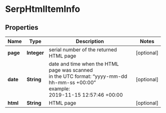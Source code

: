 # SerpHtmlItemInfo


## Properties

| Name | Type | Description | Notes |
|------------ | ------------- | ------------- | -------------|
**page** | **Integer** | serial number of the returned HTML page |[optional]|
**date** | **String** | date and time when the HTML page was scanned<br>in the UTC format: “yyyy-mm-dd hh-mm-ss +00:00”<br>example:<br>2019-11-15 12:57:46 +00:00 |[optional]|
**html** | **String** | HTML page |[optional]|